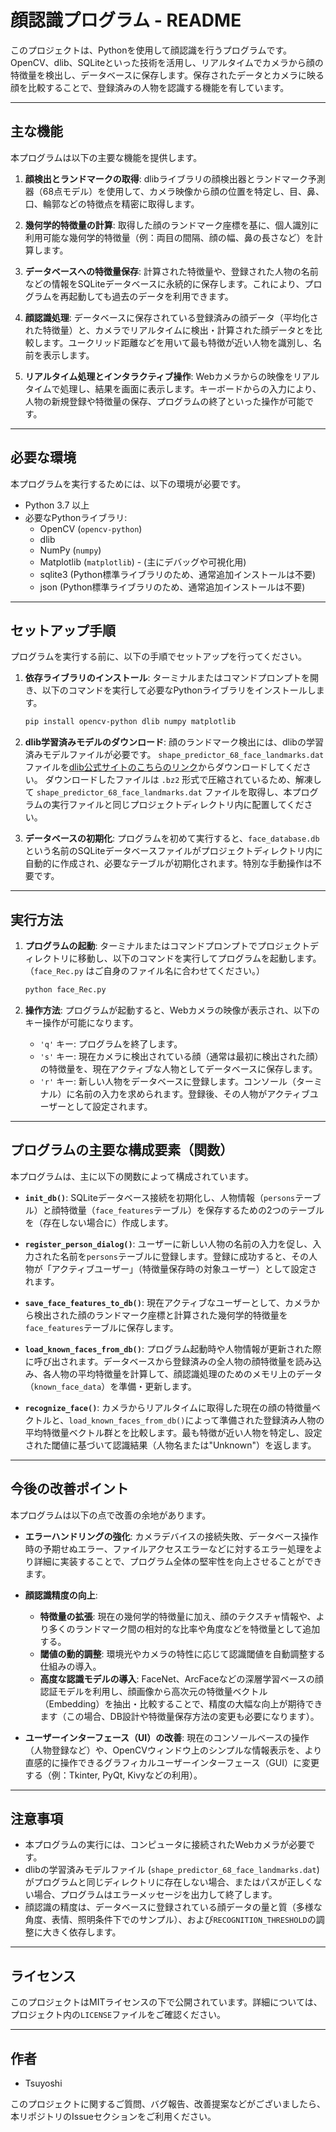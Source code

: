 # 顔認識プログラム - README

このプロジェクトは、Pythonを使用して顔認識を行うプログラムです。OpenCV、dlib、SQLiteといった技術を活用し、リアルタイムでカメラから顔の特徴量を検出し、データベースに保存します。保存されたデータとカメラに映る顔を比較することで、登録済みの人物を認識する機能を有しています。

---

## 主な機能

本プログラムは以下の主要な機能を提供します。

1.  **顔検出とランドマークの取得**:
    dlibライブラリの顔検出器とランドマーク予測器（68点モデル）を使用して、カメラ映像から顔の位置を特定し、目、鼻、口、輪郭などの特徴点を精密に取得します。

2.  **幾何学的特徴量の計算**:
    取得した顔のランドマーク座標を基に、個人識別に利用可能な幾何学的特徴量（例：両目の間隔、顔の幅、鼻の長さなど）を計算します。

3.  **データベースへの特徴量保存**:
    計算された特徴量や、登録された人物の名前などの情報をSQLiteデータベースに永続的に保存します。これにより、プログラムを再起動しても過去のデータを利用できます。

4.  **顔認識処理**:
    データベースに保存されている登録済みの顔データ（平均化された特徴量）と、カメラでリアルタイムに検出・計算された顔データとを比較します。ユークリッド距離などを用いて最も特徴が近い人物を識別し、名前を表示します。

5.  **リアルタイム処理とインタラクティブ操作**:
    Webカメラからの映像をリアルタイムで処理し、結果を画面に表示します。キーボードからの入力により、人物の新規登録や特徴量の保存、プログラムの終了といった操作が可能です。

---

## 必要な環境

本プログラムを実行するためには、以下の環境が必要です。

* Python 3.7 以上
* 必要なPythonライブラリ:
    * OpenCV (`opencv-python`)
    * dlib
    * NumPy (`numpy`)
    * Matplotlib (`matplotlib`) - (主にデバッグや可視化用)
    * sqlite3 (Python標準ライブラリのため、通常追加インストールは不要)
    * json (Python標準ライブラリのため、通常追加インストールは不要)

---

## セットアップ手順

プログラムを実行する前に、以下の手順でセットアップを行ってください。

1.  **依存ライブラリのインストール**:
    ターミナルまたはコマンドプロンプトを開き、以下のコマンドを実行して必要なPythonライブラリをインストールします。
    ```bash
    pip install opencv-python dlib numpy matplotlib
    ```

2.  **dlib学習済みモデルのダウンロード**:
    顔のランドマーク検出には、dlibの学習済みモデルファイルが必要です。
    `shape_predictor_68_face_landmarks.dat` ファイルを[dlib公式サイトのこちらのリンク](http://dlib.net/files/shape_predictor_68_face_landmarks.dat.bz2)からダウンロードしてください。
    ダウンロードしたファイルは `.bz2` 形式で圧縮されているため、解凍して `shape_predictor_68_face_landmarks.dat` ファイルを取得し、本プログラムの実行ファイルと同じプロジェクトディレクトリ内に配置してください。

3.  **データベースの初期化**:
    プログラムを初めて実行すると、`face_database.db` という名前のSQLiteデータベースファイルがプロジェクトディレクトリ内に自動的に作成され、必要なテーブルが初期化されます。特別な手動操作は不要です。

---

## 実行方法

1.  **プログラムの起動**:
    ターミナルまたはコマンドプロンプトでプロジェクトディレクトリに移動し、以下のコマンドを実行してプログラムを起動します。
    （`face_Rec.py` はご自身のファイル名に合わせてください。）
    ```bash
    python face_Rec.py
    ```

2.  **操作方法**:
    プログラムが起動すると、Webカメラの映像が表示され、以下のキー操作が可能になります。
    * `'q'` キー: プログラムを終了します。
    * `'s'` キー: 現在カメラに検出されている顔（通常は最初に検出された顔）の特徴量を、現在アクティブな人物としてデータベースに保存します。
    * `'r'` キー: 新しい人物をデータベースに登録します。コンソール（ターミナル）に名前の入力を求められます。登録後、その人物がアクティブユーザーとして設定されます。

---

## プログラムの主要な構成要素（関数）

本プログラムは、主に以下の関数によって構成されています。

* **`init_db()`**:
    SQLiteデータベース接続を初期化し、人物情報（`persons`テーブル）と顔特徴量（`face_features`テーブル）を保存するための2つのテーブルを（存在しない場合に）作成します。

* **`register_person_dialog()`**:
    ユーザーに新しい人物の名前の入力を促し、入力された名前を`persons`テーブルに登録します。登録に成功すると、その人物が「アクティブユーザー」（特徴量保存時の対象ユーザー）として設定されます。

* **`save_face_features_to_db()`**:
    現在アクティブなユーザーとして、カメラから検出された顔のランドマーク座標と計算された幾何学的特徴量を`face_features`テーブルに保存します。

* **`load_known_faces_from_db()`**:
    プログラム起動時や人物情報が更新された際に呼び出されます。データベースから登録済みの全人物の顔特徴量を読み込み、各人物の平均特徴量を計算して、顔認識処理のためのメモリ上のデータ（`known_face_data`）を準備・更新します。

* **`recognize_face()`**:
    カメラからリアルタイムに取得した現在の顔の特徴量ベクトルと、`load_known_faces_from_db()`によって準備された登録済み人物の平均特徴量ベクトル群とを比較します。最も特徴が近い人物を特定し、設定された閾値に基づいて認識結果（人物名または"Unknown"）を返します。

---

## 今後の改善ポイント

本プログラムは以下の点で改善の余地があります。

* **エラーハンドリングの強化**:
    カメラデバイスの接続失敗、データベース操作時の予期せぬエラー、ファイルアクセスエラーなどに対するエラー処理をより詳細に実装することで、プログラム全体の堅牢性を向上させることができます。

* **顔認識精度の向上**:
    * **特徴量の拡張**: 現在の幾何学的特徴量に加え、顔のテクスチャ情報や、より多くのランドマーク間の相対的な比率や角度などを特徴量として追加する。
    * **閾値の動的調整**: 環境光やカメラの特性に応じて認識閾値を自動調整する仕組みの導入。
    * **高度な認識モデルの導入**: FaceNet、ArcFaceなどの深層学習ベースの顔認証モデルを利用し、顔画像から高次元の特徴量ベクトル（Embedding）を抽出・比較することで、精度の大幅な向上が期待できます（この場合、DB設計や特徴量保存方法の変更も必要になります）。

* **ユーザーインターフェース（UI）の改善**:
    現在のコンソールベースの操作（人物登録など）や、OpenCVウィンドウ上のシンプルな情報表示を、より直感的に操作できるグラフィカルユーザーインターフェース（GUI）に変更する（例：Tkinter, PyQt, Kivyなどの利用）。

---

## 注意事項

* 本プログラムの実行には、コンピュータに接続されたWebカメラが必要です。
* dlibの学習済みモデルファイル (`shape_predictor_68_face_landmarks.dat`) がプログラムと同じディレクトリに存在しない場合、またはパスが正しくない場合、プログラムはエラーメッセージを出力して終了します。
* 顔認識の精度は、データベースに登録されている顔データの量と質（多様な角度、表情、照明条件下でのサンプル）、および`RECOGNITION_THRESHOLD`の調整に大きく依存します。

---

## ライセンス

このプロジェクトはMITライセンスの下で公開されています。詳細については、プロジェクト内の`LICENSE`ファイルをご確認ください。

---

## 作者

* Tsuyoshi

このプロジェクトに関するご質問、バグ報告、改善提案などがございましたら、本リポジトリのIssueセクションをご利用ください。